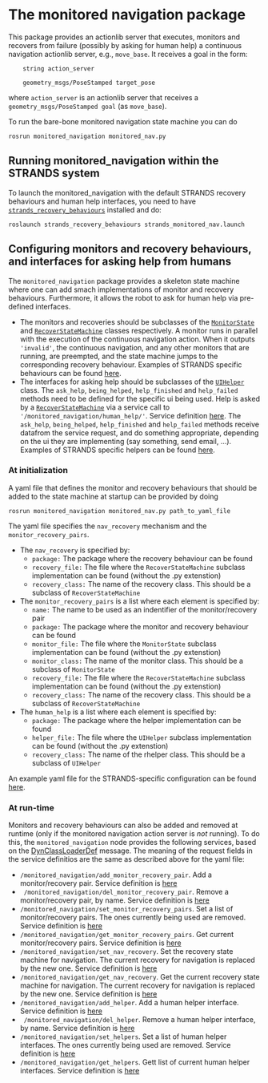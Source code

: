 # The monitored navigation package
           

This package provides an actionlib server that executes, monitors and recovers from failure (possibly by asking for human help) a continuous navigation actionlib server, e.g., `move_base`. 
It receives a goal in the form:
    
```
    string action_server
```

```
    geometry_msgs/PoseStamped target_pose
```
    
where `action_server` is an actionlib server that receives a  `geometry_msgs/PoseStamped goal` (as `move_base`).

To run the bare-bone monitored navigation state machine you can do

```
rosrun monitored_navigation monitored_nav.py
```

## Running monitored_navigation within the STRANDS system


To launch the monitored_navigation with the default STRANDS recovery behaviours and human help interfaces, you need to have [```strands_recovery_behaviours```](https://github.com/strands-project/strands_recovery_behaviours) installed and do:

```
roslaunch strands_recovery_behaviours strands_monitored_nav.launch
```

## Configuring monitors and recovery behaviours, and interfaces for asking help from humans

The ``monitored_navigation`` package provides a skeleton state machine where one can add smach implementations of monitor and recovery behaviours. Furthermore, it allows the robot to ask for human help 
via pre-defined interfaces.

* The monitors and recoveries should be subclasses  of the 
[``MonitorState``](src/monitored_navigation/monitor_state.py) and [``RecoverStateMachine``](src/monitored_navigation/recover_state_machine.py) classes respectively. A monitor runs in parallel with the execution of 
the continuous navigation action. When it outputs ``'invalid'``, the continuous navigation, and any other monitors that are running, are preempted, and the state machine jumps to
the corresponding recovery behaviour. Examples of STRANDS specific behaviours can be found
 [here](https://github.com/strands-project/strands_recovery_behaviours/tree/hydro-devel/strands_monitored_nav_states/src/strands_monitored_nav_states).
* The interfaces for asking help should be subclasses of the [``UIHelper``](src/monitored_navigation/ui_helper.py) class. The ``ask_help``, ``being_helped``, ``help_finished`` and ``help_failed`` methods need
to be defined for the specific ui being used. Help is asked by a [``RecoverStateMachine``](src/monitored_navigation/recover_state_machine.py) via a service
call to ```'/monitored_navigation/human_help/'```. Service definition [here](../strands_navigation_msgs/srv/AskHelp.srv). The  ``ask_help``, ``being_helped``, ``help_finished`` and ``help_failed`` methods
receive datafrom the service request, and do something appropriate, depending on the ui they are implementing (say something, send email, ...). Examples of STRANDS specific helpers can be found
 [here](https://github.com/strands-project/strands_recovery_behaviours/tree/hydro-devel/strands_human_help/src/strands_human_help).


### At initialization

A yaml file that defines the monitor and recovery behaviours that should be added to the state machine at startup can be provided by doing

```
rosrun monitored_navigation monitored_nav.py path_to_yaml_file
```

The yaml file specifies the ``nav_recovery`` mechanism and the ``monitor_recovery_pairs``. 

* The ``nav_recovery`` is specified by:
    * ``package:`` The package where the recovery behaviour can be found
    * ``recovery_file:`` The file where the ``RecoverStateMachine`` subclass implementation can be found (without the .py extenstion)
    * ``recovery_class:`` The name of the recovery class. This should be a subclass of ``RecoverStateMachine``
* The ``monitor_recovery_pairs`` is a list where each element is specified by:
    * ``name:`` The name to be used as an indentifier of the monitor/recovery pair
    * ``package:`` The package where the monitor and recovery behaviour can be found
    * ``monitor_file:`` The file where the ``MonitorState`` subclass implementation can be found (without the .py extenstion)
    * ``monitor_class:`` The name of the monitor class. This should be a subclass of ``MonitorState``
    * ``recovery_file:`` The file where the ``RecoverStateMachine`` subclass implementation can be found (without the .py extenstion)
    * ``recovery_class:`` The name of the recovery class. This should be a subclass of ``RecoverStateMachine``
* The ``human_help`` is a list where each element is specified by:
    * ``package:`` The package where the helper implementation can be found
    * ``helper_file:`` The file where the ``UIHelper`` subclass implementation can be found (without the .py extenstion)
    * ``recovery_class:`` The name of the rhelper class. This should be a subclass of ``UIHelper``

An example yaml file for the STRANDS-specific configuration can be found [here](config/strands.yaml).

### At run-time

Monitors and recovery behaviours can also be added and removed at runtime (only if the monitored navigation action server is *not* running). To do this, the ```monitored_navigation``` node provides the 
following services, based on the  [DynClassLoaderDef](../strands_navigation_msgs/msg/DynClassLoaderDef.msg) message. The meaning of the request fields in the service definitios are the same as described above for the yaml file:

* ``/monitored_navigation/add_monitor_recovery_pair``. Add a monitor/recovery pair. Service definition is [here](../strands_navigation_msgs/srv/AddMonitorRecoveryPair.srv)
* `` /monitored_navigation/del_monitor_recovery_pair``. Remove a monitor/recovery pair, by name. Service definition is [here](../strands_navigation_msgs/srv/DelMonitorRecoveryPair.srv)
* ``/monitored_navigation/set_monitor_recovery_pairs``. Set a list of monitor/recovery pairs. The ones currently being used are removed. Service definition is 
[here](../strands_navigation_msgs/srv/SetMonitorRecoveryPairs.srv)
* ``/monitored_navigation/get_monitor_recovery_pairs``. Get current monitor/recovery pairs. Service definition is 
[here](../strands_navigation_msgs/srv/GetMonitorRecoveryPairs.srv)
* ``/monitored_navigation/set_nav_recovery``. Set the recovery state machine for navigation. The current recovery for navigation is replaced by the new one. Service definition is [here](../strands_navigation_msgs/srv/SetNavRecovery.srv)
* ``/monitored_navigation/get_nav_recovery``. Get the current recovery state machine for navigation. The current recovery for navigation is replaced by the new one. Service definition is [here](../strands_navigation_msgs/srv/GetNavRecovery.srv)
* ``/monitored_navigation/add_helper``. Add a human helper interface. Service definition is [here](../strands_navigation_msgs/srv/AddHelper.srv)
* `` /monitored_navigation/del_helper``. Remove a human helper interface, by name. Service definition is [here](../strands_navigation_msgs/srv/DelHelper.srv)
* ``/monitored_navigation/set_helpers``. Set a list of human helper interfaces. The ones currently being used are removed. Service definition is 
[here](../strands_navigation_msgs/srv/SetHelpers.srv)
* ``/monitored_navigation/get_helpers``. Gett  list of current human helper interfaces. Service definition is 
[here](../strands_navigation_msgs/srv/GetHelpers.srv)
